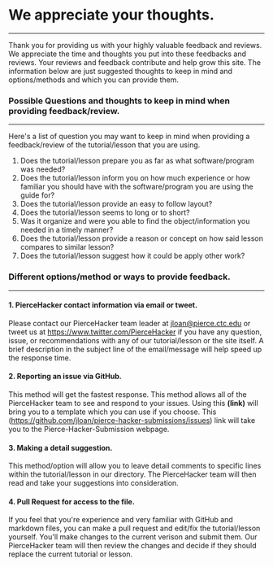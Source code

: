 # We appreciate your thoughts.
---
Thank you for providing us with your highly valuable feedback and reviews.  We appreciate the time and thoughts you put into these feedbacks and reviews.  Your reviews and feedback contribute and help grow this site.  The information below are just suggested thoughts to keep in mind and options/methods and which you can provide them.

### Possible Questions and thoughts to keep in mind when providing feedback/review. 
---
Here's a list of question you may want to keep in mind when providing a feedback/review of the tutorial/lesson that you are using.
1.  Does the tutorial/lesson prepare you as far as what software/program was needed?
2.  Does the tutorial/lesson inform you on how much experience or how familiar you should have with the software/program you are using the guide for?
3.  Does the tutorial/lesson provide an easy to follow layout?
4.  Does the tutorial/lesson seems to long or to short?
5.  Was it organize and were you able to find the object/information you needed in a timely manner?
6.  Does the tutorial/lesson provide a reason or concept on how said lesson compares to similar lesson?
7.  Does the tutorial/lesson suggest how it could be apply other work?

### Different options/method or ways to provide feedback.
---
#### 1.	PierceHacker contact information via email or tweet. 
Please contact our PierceHacker team leader at jloan@pierce.ctc.edu or tweet us at https://www.twitter.com/PierceHacker if you have any question, issue, or recommendations with any of our tutorial/lesson or the site itself.  A brief description in the subject line of the email/message will help speed up the response time.
#### 2.	Reporting an issue via GitHub.
This method will get the fastest response.  This method allows all of the PierceHacker team to see and respond to your issues.  Using this **(link)** will bring you to a template which you can use if you choose.  This (https://github.com/jloan/pierce-hacker-submissions/issues) link will take you to the Pierce-Hacker-Submission webpage.
#### 3.	Making a detail suggestion.
This method/option will allow you to leave detail comments to specific lines within the tutorial/lesson in our directory.  The PierceHacker team will then read and take your suggestions into consideration.
#### 4.	Pull Request for access to the file.
If you feel that you're experience and very familiar with GitHub and markdown files, you can make a pull request and edit/fix the tutorial/lesson yourself.  You'll make changes to the current verison and submit them.  Our PierceHacker team will then review the changes and decide if they should replace the current tutorial or lesson.
